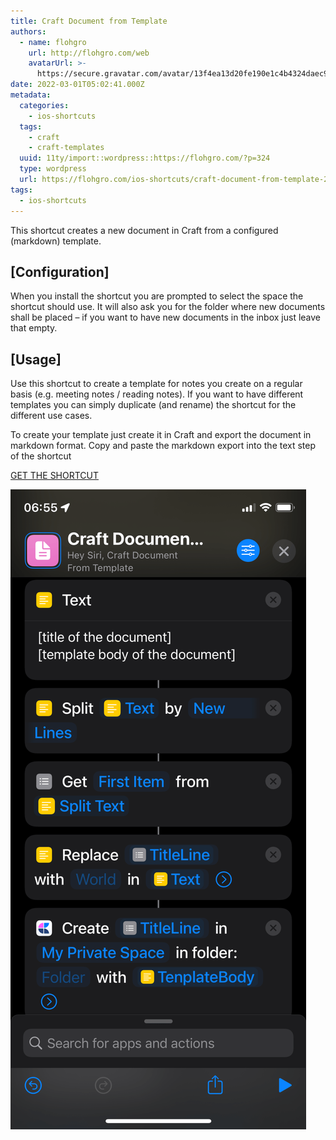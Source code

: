 ```yaml
---
title: Craft Document from Template
authors:
  - name: flohgro
    url: http://flohgro.com/web
    avatarUrl: >-
      https://secure.gravatar.com/avatar/13f4ea13d20fe190e1c4b4324daec918?s=96&d=mm&r=g
date: 2022-03-01T05:02:41.000Z
metadata:
  categories:
    - ios-shortcuts
  tags:
    - craft
    - craft-templates
  uuid: 11ty/import::wordpress::https://flohgro.com/?p=324
  type: wordpress
  url: https://flohgro.com/ios-shortcuts/craft-document-from-template-2/
tags:
  - ios-shortcuts
---
```

This shortcut creates a new document in Craft from a configured (markdown) template.

## \[Configuration\]

When you install the shortcut you are prompted to select the space the shortcut should use. It will also ask you for the folder where new documents shall be placed – if you want to have new documents in the inbox just leave that empty.

## \[Usage\]

Use this shortcut to create a template for notes you create on a regular basis (e.g. meeting notes / reading notes). If you want to have different templates you can simply duplicate (and rename) the shortcut for the different use cases.

To create your template just create it in Craft and export the document in markdown format. Copy and paste the markdown export into the text step of the shortcut

[GET THE SHORTCUT](https://www.icloud.com/shortcuts/73d101dee65b489db36022e09175af98)

![](/assets/img_6043-l6beFBpZbAVy.png)
